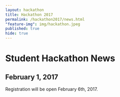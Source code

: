 ```yaml
---
layout: hackathon
title: Hackathon 2017
permalink: /hackathon2017/news.html
"feature-img": img/hackathon.jpeg
published: true
hide: true
---
```


# Student Hackathon News

## February 1, 2017

Registration will be open February 6th, 2017.
